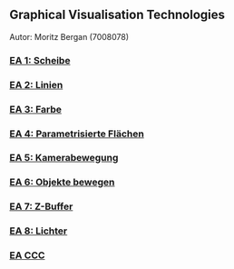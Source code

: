 ## Graphical Visualisation Technologies
Autor: Moritz Bergan (7008078)

### [EA 1: Scheibe](https://bergamorit.github.io/EA1/)
### [EA 2: Linien](https://bergamorit.github.io/EA2/)
### [EA 3: Farbe](https://bergamorit.github.io/EA3/)
### [EA 4: Parametrisierte Flächen](https://bergamorit.github.io/EA4/)
### [EA 5: Kamerabewegung](https://bergamorit.github.io/EA5/)
### [EA 6: Objekte bewegen](https://bergamorit.github.io/EA6/)
### [EA 7: Z-Buffer](https://bergamorit.github.io/EA7/)
### [EA 8: Lichter](https://bergamorit.github.io/EA8/)
### [EA CCC](https://bergamorit.github.io/EA-CCC/)
